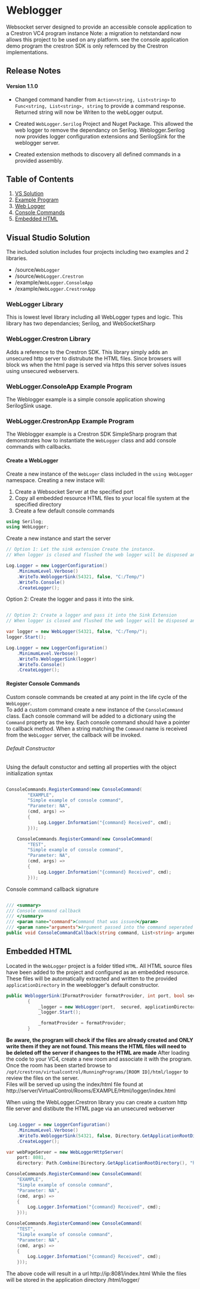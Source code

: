 # Weblogger
Websocket server designed to provide an accessible console application to a Crestron VC4 program instance
Note: a migration to netstandard now allows this project to be used on any platform. see the console application demo program
the crestron SDK is only refernced by the Crestron implementations. 

## Release Notes

#### Version 1.1.0
- Changed command handler from ```Action<string, List<string>``` to ```Func<string, List<string>, string``` 
to provide a command response.  Returned string will now be Writen to the webLogger output.

- Created ```WebLogger.Serilog``` Project and Nuget Package.  This allowed the web logger to remove the dependancy on Serilog.
Weblogger.Serilog now provides logger configuration extensions and SerilogSink for the weblogger server.

- Created extension methods to discovery all defined commands in a provided assembly.  

## Table of Contents
1. [VS Solution](#Visual-Studio-Solution)
2. [Example Program](#WebLogger-Example-Program)
3. [Web Logger](#Create-a-WebLogger)
4. [Console Commands](#Register-Console-Commands)
4. [Embedded HTML](#Embedded-HTML)

## Visual Studio Solution

The included solution includes four projects including two examples and 2 libraries. 
- /source/`WebLogger`
- /source/`WebLogger.Crestron`
- /example/`WebLogger.ConsoleApp`
- /example/`WebLogger.CrestronApp`


### WebLogger Library
This is lowest level library including all WebLogger types and logic.  This library has two dependancies; Serilog, and WebSocketSharp

### WebLogger.Crestron Library
Adds a reference to the Crestron SDK.  This library simply adds an unsecured http server to distrubute the HTML files.
Since browsers will block ws when the html page is served via https this server solves issues using unsecured webservers.

### WebLogger.ConsoleApp Example Program
The Weblogger example is a simple console application showing SerilogSink usage.

### WebLogger.CrestronApp Example Program
The Weblogger example is a Crestron SDK SimpleSharp program that demonstrates how to instantiate the `WebLogger` class and add console commands with callbacks.

#### Create a WebLogger

Create a new instance of the `WebLoger` class included in the `using WebLogger` namespace.  Creating a new instace will:

1. Create a Websocket Server at the specified port
2. Copy all embedded resource HTML files to your local file system at the specified directory
3. Create a few default console commands

```csharp
using Serilog;
using WebLogger;
```

Create a new instance and start the server


```csharp
// Option 1: Let the sink extension Create the instance.  
// When logger is closed and flushed the web logger will be disposed and stopped.

Log.Logger = new LoggerConfiguration()
    .MinimumLevel.Verbose()
    .WriteTo.WebloggerSink(54321, false, "C:/Temp/")
    .WriteTo.Console()
    .CreateLogger();

```
Option 2: Create the logger and pass it into the sink.

```csharp

// Option 2: Create a logger and pass it into the Sink Extension
// When logger is closed and flushed the web logger will be disposed and stopped.

var logger = new WebLogger(54321, false, "C:/Temp/");
logger.Start();

Log.Logger = new LoggerConfiguration()
    .MinimumLevel.Verbose()
    .WriteTo.WebloggerSink(logger)
    .WriteTo.Console()
    .CreateLogger();

```

#### Register Console Commands

Custom console commands be created at any point in the life cycle of the `WebLogger`.  
To add a custom command create a new instance of the `ConsoleCommand` class.  Each console command will be added to a dictionary using the `Command` property as the key.  Each console command should have a pointer to callback method.  When a string matching the `Command` name is received from the `WebLogger` server, the callback will be invoked. 

###### Default Constructor

Using the default constuctor and setting all properties with the object initialization syntax

```csharp

ConsoleCommands.RegisterCommand(new ConsoleCommand(
        "EXAMPLE",
        "Simple example of console command",
        "Parameter: NA",
        (cmd, args) =>
        {
            Log.Logger.Information("{command} Received", cmd);
        }));

    ConsoleCommands.RegisterCommand(new ConsoleCommand(
        "TEST",
        "Simple example of console command",
        "Parameter: NA",
        (cmd, args) =>
        {
            Log.Logger.Information("{command} Received", cmd);
        }));

```


Console command callback signature
```csharp

/// <summary>
/// Console command callback
/// </summary>
/// <param name="command">Command that was issued</param>
/// <param name="arguments">Argument passed into the command seperated by spaces</param>
public void ConsoleCommandCallback(string command, List<string> arguments);

```

## Embedded HTML

Located in the `WebLogger` project is a folder titled `HTML`.  All HTML source files have been added to the project and configured as an embedded resource.  
These files will be automatically extracted and written to the provided `applicationDirectory` in the weeblogger's default constructor.

```csharp 
public WebloggerSink(IFormatProvider formatProvider, int port, bool secured, string applicationDirectory)
        {
            _logger = new WebLogger(port,  secured, applicationDirectory);
            _logger.Start();

            _formatProvider = formatProvider;
        }
```
**Be aware, the program will check if the files are already created and ONLY write them if they are not found.  This means the HTML files will need to be deleted off the server if changees to the HTML are made**
After loading the code to your VC4, create a new room and associate it with the program.  Once the room has been started browse to `/opt/crestron/virtualcontrol/RunningPrograms/[ROOM ID]/html/logger` to review the files on the server.  
Files will be served up using the index/html file found at http://server/VirtualControl/Rooms/EXAMPLE/Html/logger/index.html

When using the WebLogger.Crestron library you can create a custom http file server and distibute the HTML page via an unsecured webserver

```csharp

 Log.Logger = new LoggerConfiguration()
    .MinimumLevel.Verbose()
    .WriteTo.WebloggerSink(54321, false, Directory.GetApplicationRootDirectory())
    .CreateLogger();

var webPageServer = new WebLoggerHttpServer(
    port: 8081,
    directory: Path.Combine(Directory.GetApplicationRootDirectory(), "html/logger/"));

ConsoleCommands.RegisterCommand(new ConsoleCommand(
    "EXAMPLE",
    "Simple example of console command",
    "Parameter: NA",
    (cmd, args) =>
    {
        Log.Logger.Information("{command} Received", cmd);
    }));

ConsoleCommands.RegisterCommand(new ConsoleCommand(
    "TEST",
    "Simple example of console command",
    "Parameter: NA",
    (cmd, args) =>
    {
        Log.Logger.Information("{command} Received", cmd);
    }));

```

The above code will result in a url http://ip:8081/index.html 
While the files will be stored in the application directory /html/logger/





